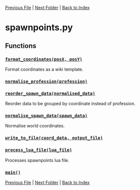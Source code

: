 [Previous File](roomdefine.md) | [Next Folder](core/cache.md) | [Back to Index](../index.md)

# spawnpoints.py

## Functions

### [`format_coordinates(posX, posY)`](https://github.com/Vaileasys/pz-wiki_parser/blob/main/scripts/spawnpoints.py#L15)

Format coordinates as a wiki template.

### [`normalise_profession(profession)`](https://github.com/Vaileasys/pz-wiki_parser/blob/main/scripts/spawnpoints.py#L20)
### [`reorder_spawn_data(normalised_data)`](https://github.com/Vaileasys/pz-wiki_parser/blob/main/scripts/spawnpoints.py#L40)

Reorder data to be grouped by coordinate instead of profession.

### [`normalise_spawn_data(spawn_data)`](https://github.com/Vaileasys/pz-wiki_parser/blob/main/scripts/spawnpoints.py#L61)

Normalise world coordinates.

### [`write_to_file(coord_data, output_file)`](https://github.com/Vaileasys/pz-wiki_parser/blob/main/scripts/spawnpoints.py#L80)
### [`process_lua_file(lua_file)`](https://github.com/Vaileasys/pz-wiki_parser/blob/main/scripts/spawnpoints.py#L97)

Processes spawnpoints lua file.

### [`main()`](https://github.com/Vaileasys/pz-wiki_parser/blob/main/scripts/spawnpoints.py#L136)


[Previous File](roomdefine.md) | [Next Folder](core/cache.md) | [Back to Index](../index.md)
